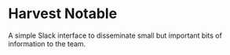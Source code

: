 # Harvest Notable

A simple Slack interface to disseminate small but important bits of information to the team.
